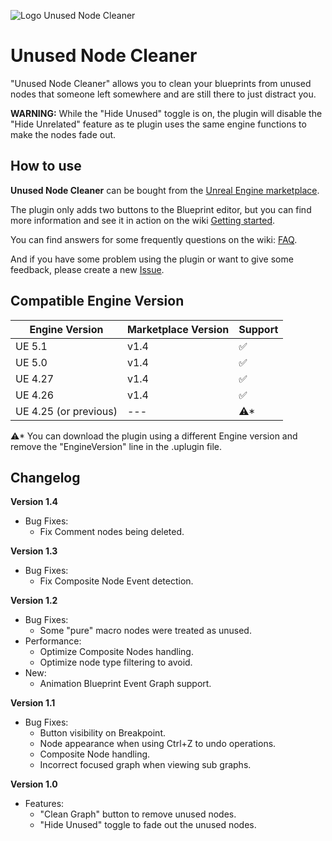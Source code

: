 ![Logo Unused Node Cleaner](https://user-images.githubusercontent.com/521864/161403833-2de0e36b-2acb-48f4-b7d0-7ce002cd6cce.gif)

# Unused Node Cleaner
"Unused Node Cleaner" allows you to clean your blueprints from unused nodes that someone left somewhere and are still there to just distract you.

**WARNING:** While the "Hide Unused" toggle is on, the plugin will disable the "Hide Unrelated" feature as te plugin uses the same engine functions to make the nodes fade out.

## How to use

**Unused Node Cleaner** can be bought from the [Unreal Engine marketplace](https://www.unrealengine.com/marketplace/en-US/slug/unused-node-cleaner).

The plugin only adds two buttons to the Blueprint editor, but you can find more information and see it in action on the wiki [Getting started](https://github.com/Urkaz/UnusedNodeCleaner/wiki/Getting-started).

You can find answers for some frequently questions on the wiki: [FAQ](https://github.com/Urkaz/UnusedNodeCleaner/wiki/FAQ).

And if you have some problem using the plugin or want to give some feedback, please create a new [Issue](https://github.com/Urkaz/UnusedNodeCleaner/issues/new/choose).

## Compatible Engine Version

Engine Version | Marketplace Version | Support
-------------- | -------------- | ----
UE 5.1 | v1.4 | ✅
UE 5.0 | v1.4 | ✅
UE 4.27 | v1.4 | ✅
UE 4.26 | v1.4 | ✅
UE 4.25 (or previous) | --- | ⚠*

⚠* You can download the plugin using a different Engine version and remove the "EngineVersion" line in the .uplugin file.

## Changelog

**Version 1.4**
- Bug Fixes:
   - Fix Comment nodes being deleted.

**Version 1.3**
- Bug Fixes:
   - Fix Composite Node Event detection.

**Version 1.2**
- Bug Fixes:
   - Some "pure" macro nodes were treated as unused.
- Performance:
   - Optimize Composite Nodes handling.
   - Optimize node type filtering to avoid.
- New:
   - Animation Blueprint Event Graph support.

**Version 1.1**
- Bug Fixes:
   - Button visibility on Breakpoint.
   - Node appearance when using Ctrl+Z to undo operations.
   - Composite Node handling.
   - Incorrect focused graph when viewing sub graphs.

**Version 1.0**
- Features:
   - "Clean Graph" button to remove unused nodes.
   - "Hide Unused" toggle to fade out the unused nodes.
